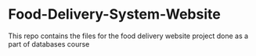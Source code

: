# Food-Delivery-System-Website
This repo contains the files for the food delivery website project done as a part of databases course
